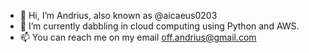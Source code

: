 - 👋 Hi, I’m Andrius, also known as @aicaeus0203
- 🌱 I’m currently dabbling in cloud computing using Python and AWS.  
- 📫 You can reach me on my email off.andrius@gmail.com

<!---
aicaeus0203/aicaeus0203 is a ✨ special ✨ repository because its `README.md` (this file) appears on your GitHub profile.
You can click the Preview link to take a look at your changes.
--->
